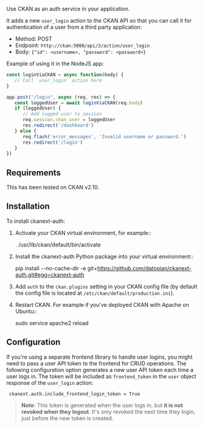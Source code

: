 Use CKAN  as an auth service in your application.

It adds a new `user_login` action to the CKAN API so that you can call it for authentication of a user from a third party application:

* Method: POST
* Endpoint: `http://ckan:5000/api/3/action/user_login`
* Body: `{"id": <username>, "password": <password>}`

Example of using it in the NodeJS app:

```javascript
const loginViaCKAN = async function(body) {
   // Call `user_login` action here
}

app.post("/login", async (req, res) => {
   const loggedUser = await loginViaCKAN(req.body)
   if (loggedUser) {
      // Add logged user to session
      req.session.ckan_user = loggedUser
      res.redirect('/dashboard')
   } else {
      req.flash('error_messages', 'Invalid username or password.')
      res.redirect('/login')
   }
})
```

## Requirements

This has been tested on CKAN v2.10.

## Installation

To install ckanext-auth:

1. Activate your CKAN virtual environment, for example::

     . /usr/lib/ckan/default/bin/activate

2. Install the ckanext-auth Python package into your virtual environment::

     pip install --no-cache-dir -e git+https://github.com/datopian/ckanext-auth.git#egg=ckanext-auth

3. Add ``auth`` to the ``ckan.plugins`` setting in your CKAN
   config file (by default the config file is located at
   ``/etc/ckan/default/production.ini``).

4. Restart CKAN. For example if you've deployed CKAN with Apache on Ubuntu::

     sudo service apache2 reload

## Configuration

If you're using a separate frontend library to handle user logins, you might need to pass a user API token to the frontend for CRUD operations. The following configuration option generates a new user API token each time a user logs in. The token will be included as `frontend_token` in the `user` object response of the `user_login` action:

     ckanext.auth.include_frontend_login_token = True

> **Note**:
> This token is generated when the user logs in, but **it is not revoked when they logout**. It's only revoked the next time they login, just before the new token is created.